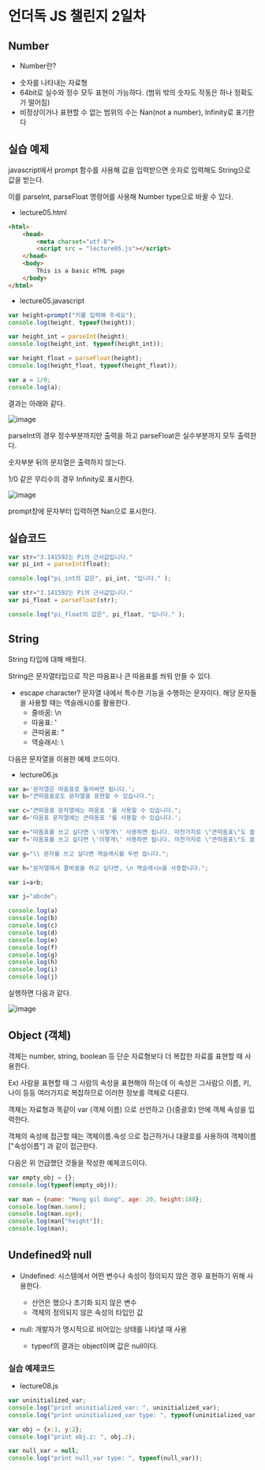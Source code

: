 # 언더독 JS 챌린지 2일차

## Number

-  Number란?
  * 숫자를 나타내는 자료형
  * 64bit로 실수와 정수 모두 표현이 가능하다. (범위 밖의 숫자도 작동은 하나 정확도가 떨어짐)
  * 비정상이거나 표현할 수 없는 범위의 수는 Nan(not a number), Infinity로 표기한다

## 실습 예제

javascript에서 prompt 함수를 사용해 값을 입력받으면 숫자로 입력해도 String으로 값을 받는다.

이를 parseInt, parseFloat 명령어를 사용해 Number type으로 바꿀 수 있다.

- lecture05.html

```html
<html>
    <head> 
        <meta charset="utf-8">
        <script src = "lecture05.js"></script>
    </head>
    <body>
        This is a basic HTML page
    </body>
</html>
```

- lecture05.javascript

```javascript
var height=prompt("키를 입력해 주세요");
console.log(height, typeof(height));

var height_int = parseInt(height);
console.log(height_int, typeof(height_int));

var height_float = parseFloat(height);
console.log(height_float, typeof(height_float));

var a = 1/0;
console.log(a);
```

결과는 아래와 같다.

![image](https://github.com/Jaeboong/Study/assets/158824294/9dafaf87-5f22-4200-b0e1-88b848557e1e)

parseInt의 경우 정수부분까지만 출력을 하고 parseFloat은 실수부분까지 모두 출력한다.

숫자부분 뒤의 문자열은 출력하지 않는다.

1/0 같은 무리수의 경우 Infinity로 표시한다.

![image](https://github.com/Jaeboong/Study/assets/158824294/54035a8f-334c-4c70-afb7-430983df0022)

prompt창에 문자부터 입력하면 Nan으로 표시한다.

## 실습코드

```javascript
var str="3.141592는 Pi의 근사값입니다."
var pi_int = parseInt(float);

console.log("pi_int의 값은", pi_int, "입니다." );
```

```javascript
var str="3.141592는 Pi의 근사값입니다."
var pi_float = parseFloat(str);

console.log("pi_float의 값은", pi_float, "입니다." );
```
## String

String 타입에 대해 배웠다.

String은 문자열타입으로 작은 따옴표나 큰 따옴표를 씌워 만들 수 있다.


- escape character? 문자열 내에서 특수한 기능을 수행하는 문자이다. 해당 문자들을 사용할 때는 역슬래시(\)를 활용한다.
   * 줄바꿈: \n
   * 따옴표: \'
   * 큰따옴표: \"
   * 역슬래시: \\

다음은 문자열을 이용한 예제 코드이다.

- lecture06.js

```javascript
var a='문자열은 따옴표로 둘러싸면 됩니다.';
var b="큰따옴표로도 문자열을 표현할 수 있습니다.";

var c="큰따옴표 문자열에는 따옴표 '를 사용할 수 있습니다.";
var d='따옴표 문자열에는 큰따옴표 "를 사용할 수 있습니다.';

var e="따옴표를 쓰고 싶다면 \'이렇게\' 사용하면 됩니다. 마찬가지로 \"큰따옴표\"도 쓸 수 있습니다.";
var f='따옴표를 쓰고 싶다면 \'이렇게\' 사용하면 됩니다. 마찬가지로 \"큰따옴표\"도 쓸 수 있습니다.';

var g="\\ 문자를 쓰고 싶다면 역슬래시를 두번 씁니다.";

var h="문자열에서 줄바꿈을 하고 싶다면, \n 역슬래시n을 사용합니다.";

var i=a+b;

var j="abcde";

console.log(a)
console.log(b)
console.log(c)
console.log(d)
console.log(e)
console.log(f)
console.log(g)
console.log(h)
console.log(i)
console.log(j)
```

실행하면 다음과 같다.

![image](https://github.com/Jaeboong/Study/assets/158824294/a7c5cab0-0a14-4343-97dc-012d6533c7ae)

## Object (객체)

객체는 number, string, boolean 등 단순 자료형보다 더 복잡한 자료를 표현할 때 사용한다.

Ex) 사람을 표현할 때 그 사람의 속성을 표현해야 하는데 이 속성은 그사람으 이름, 키, 나이 등등 여러가지로 복잡하므로 이러한 정보를 객체로 다룬다.

객체는 자료형과 똑같이 var (객체 이름) 으로 선언하고 {}(중괄호) 안에 객체 속성을 입력한다.

객체의 속성에 접근할 때는 객체이름.속성 으로 접근하거나 대괄호를 사용하여 객체이름["속성이름"] 과 같이 접근한다.

다음은 위 언급했던 것들을 작성한 예제코드이다.

```javascript
var empty_obj = {};
console.log(typeof(empty_obj));

var man = {name: "Hong gil dong", age: 20, height:188};
console.log(man.name);
console.log(man.age);
console.log(man["height"]);
console.log(man);
```

## Undefined와 null

- Undefined: 시스템에서 어떤 변수나 속성이 정의되지 않은 경우 표현하기 위해 사용한다.
  * 선언은 했으나 초기화 되지 않은 변수
  * 객체의 정의되지 않은 속성의 타입인 값

- null: 개발자가 명시적으로 비어있는 상태를 나타낼 때 사용
  * typeof의 결과는 object이며 값은 null이다.

### 실습 예제코드

- lecture08.js

```javascript
var uninitialized_var;
console.log("print uninitialized_var: ", uninitialized_var);
console.log("print uninitialized_var type: ", typeof(uninitialized_var));

var obj = {x:1, y:2};
console.log("print obj.z: ", obj.z);

var null_var = null;
console.log("print null_var type: ", typeof(null_var));
```
